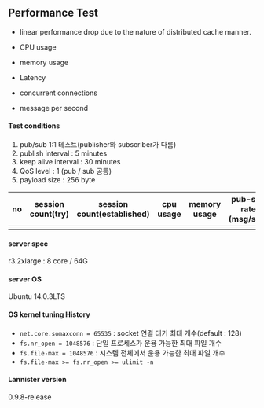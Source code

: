 <!--
  Copyright 2016 The Lannister Project

  Licensed under the Apache License, Version 2.0 (the "License");
  you may not use this file except in compliance with the License.
  You may obtain a copy of the License at

      http://www.apache.org/licenses/LICENSE-2.0

  Unless required by applicable law or agreed to in writing, software
  distributed under the License is distributed on an "AS IS" BASIS,
  WITHOUT WARRANTIES OR CONDITIONS OF ANY KIND, either express or implied.
  See the License for the specific language governing permissions and
  limitations under the License.
-->
## Performance Test


* linear performance drop due to the nature of distributed cache manner.

* CPU usage
* memory usage
* Latency
* concurrent connections
* message per second

#### Test conditions

1. pub/sub 1:1 테스트(publisher와 subscriber가 다름)
2. publish interval : 5 minutes
3. keep alive interval : 30 minutes
4. QoS level : 1 (pub / sub 공통)
5. payload size : 256 byte

|no|session count(try)|session count(established)|cpu usage|memory usage|pub-sub rate (msg/sec)|
|---|---|---|---|---|---|
||||||||

#### server spec
r3.2xlarge : 8 core / 64G

#### server OS
Ubuntu 14.0.3LTS

#### OS kernel tuning History
* `net.core.somaxconn = 65535` : socket 연결 대기 최대 개수(default : 128)
* `fs.nr_open = 1048576` : 단일 프로세스가 운용 가능한 최대 파일 개수
* `fs.file-max = 1048576` : 시스템 전체에서 운용 가능한 최대 파일 개수
* `fs.file-max >= fs.nr_open >= ulimit -n`

#### Lannister version
0.9.8-release
